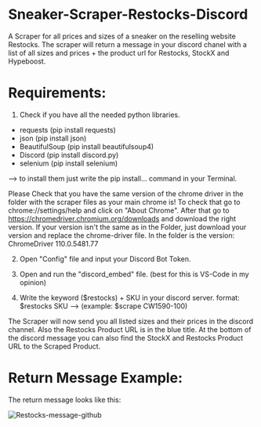 # Sneaker-Scraper-Restocks-Discord
A Scraper for all prices and sizes of a sneaker on the reselling website Restocks.
The scraper will return a message in your discord chanel with a list of all sizes and prices + the product url for Restocks, StockX and Hypeboost.

# Requirements:
1. Check if you have all the needed python libraries.

+ requests (pip install requests)
+ json (pip install json)
+ BeautifulSoup (pip install beautifulsoup4)
+ Discord (pip install discord.py)
+ selenium (pip install selenium)

--> to install them just write the pip install... command in your Terminal.

Please Check that you have the same version of the chrome driver in the folder with the scraper files as your main chrome is!
To check that go to chrome://settings/help and click on "About Chrome".
After that go to https://chromedriver.chromium.org/downloads and download the right version.
If your version isn't the same as in the Folder, just download your version and replace the chrome-driver file.
In the folder is the version: ChromeDriver 110.0.5481.77

2. Open "Config" file and input your Discord Bot Token.

3. Open and run the "discord_embed" file. (best for this is VS-Code in my opinion)

4. Write the keyword ($restocks) + SKU in your discord server.
   format: $restocks SKU --> (example: $scrape CW1590-100)


The Scraper will now send you all listed sizes and their prices in the discord channel.
Also the Restocks Product URL is in the blue title.
At the bottom of the discord message you can also find the StockX and Restocks Product URL to the Scraped Product.

# Return Message Example:
The return message looks like this:

![Restocks-message-github](https://user-images.githubusercontent.com/103487648/221952547-676ef432-cced-4e03-9970-c0ac6a80f4c8.png)
